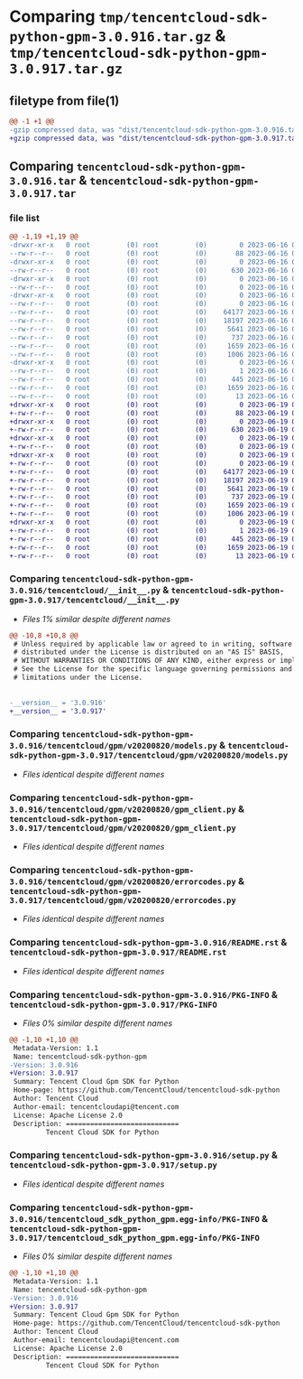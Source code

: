 # Comparing `tmp/tencentcloud-sdk-python-gpm-3.0.916.tar.gz` & `tmp/tencentcloud-sdk-python-gpm-3.0.917.tar.gz`

## filetype from file(1)

```diff
@@ -1 +1 @@
-gzip compressed data, was "dist/tencentcloud-sdk-python-gpm-3.0.916.tar", last modified: Fri Jun 16 00:34:36 2023, max compression
+gzip compressed data, was "dist/tencentcloud-sdk-python-gpm-3.0.917.tar", last modified: Mon Jun 19 00:26:14 2023, max compression
```

## Comparing `tencentcloud-sdk-python-gpm-3.0.916.tar` & `tencentcloud-sdk-python-gpm-3.0.917.tar`

### file list

```diff
@@ -1,19 +1,19 @@
-drwxr-xr-x   0 root         (0) root         (0)        0 2023-06-16 00:34:36.000000 tencentcloud-sdk-python-gpm-3.0.916/
--rw-r--r--   0 root         (0) root         (0)       88 2023-06-16 00:34:36.000000 tencentcloud-sdk-python-gpm-3.0.916/setup.cfg
-drwxr-xr-x   0 root         (0) root         (0)        0 2023-06-16 00:34:36.000000 tencentcloud-sdk-python-gpm-3.0.916/tencentcloud/
--rw-r--r--   0 root         (0) root         (0)      630 2023-06-16 00:34:36.000000 tencentcloud-sdk-python-gpm-3.0.916/tencentcloud/__init__.py
-drwxr-xr-x   0 root         (0) root         (0)        0 2023-06-16 00:34:36.000000 tencentcloud-sdk-python-gpm-3.0.916/tencentcloud/gpm/
--rw-r--r--   0 root         (0) root         (0)        0 2023-06-16 00:34:36.000000 tencentcloud-sdk-python-gpm-3.0.916/tencentcloud/gpm/__init__.py
-drwxr-xr-x   0 root         (0) root         (0)        0 2023-06-16 00:34:36.000000 tencentcloud-sdk-python-gpm-3.0.916/tencentcloud/gpm/v20200820/
--rw-r--r--   0 root         (0) root         (0)        0 2023-06-16 00:34:36.000000 tencentcloud-sdk-python-gpm-3.0.916/tencentcloud/gpm/v20200820/__init__.py
--rw-r--r--   0 root         (0) root         (0)    64177 2023-06-16 00:34:36.000000 tencentcloud-sdk-python-gpm-3.0.916/tencentcloud/gpm/v20200820/models.py
--rw-r--r--   0 root         (0) root         (0)    18197 2023-06-16 00:34:36.000000 tencentcloud-sdk-python-gpm-3.0.916/tencentcloud/gpm/v20200820/gpm_client.py
--rw-r--r--   0 root         (0) root         (0)     5641 2023-06-16 00:34:36.000000 tencentcloud-sdk-python-gpm-3.0.916/tencentcloud/gpm/v20200820/errorcodes.py
--rw-r--r--   0 root         (0) root         (0)      737 2023-06-16 00:34:36.000000 tencentcloud-sdk-python-gpm-3.0.916/README.rst
--rw-r--r--   0 root         (0) root         (0)     1659 2023-06-16 00:34:36.000000 tencentcloud-sdk-python-gpm-3.0.916/PKG-INFO
--rw-r--r--   0 root         (0) root         (0)     1006 2023-06-16 00:34:36.000000 tencentcloud-sdk-python-gpm-3.0.916/setup.py
-drwxr-xr-x   0 root         (0) root         (0)        0 2023-06-16 00:34:36.000000 tencentcloud-sdk-python-gpm-3.0.916/tencentcloud_sdk_python_gpm.egg-info/
--rw-r--r--   0 root         (0) root         (0)        1 2023-06-16 00:34:36.000000 tencentcloud-sdk-python-gpm-3.0.916/tencentcloud_sdk_python_gpm.egg-info/dependency_links.txt
--rw-r--r--   0 root         (0) root         (0)      445 2023-06-16 00:34:36.000000 tencentcloud-sdk-python-gpm-3.0.916/tencentcloud_sdk_python_gpm.egg-info/SOURCES.txt
--rw-r--r--   0 root         (0) root         (0)     1659 2023-06-16 00:34:36.000000 tencentcloud-sdk-python-gpm-3.0.916/tencentcloud_sdk_python_gpm.egg-info/PKG-INFO
--rw-r--r--   0 root         (0) root         (0)       13 2023-06-16 00:34:36.000000 tencentcloud-sdk-python-gpm-3.0.916/tencentcloud_sdk_python_gpm.egg-info/top_level.txt
+drwxr-xr-x   0 root         (0) root         (0)        0 2023-06-19 00:26:14.000000 tencentcloud-sdk-python-gpm-3.0.917/
+-rw-r--r--   0 root         (0) root         (0)       88 2023-06-19 00:26:14.000000 tencentcloud-sdk-python-gpm-3.0.917/setup.cfg
+drwxr-xr-x   0 root         (0) root         (0)        0 2023-06-19 00:26:14.000000 tencentcloud-sdk-python-gpm-3.0.917/tencentcloud/
+-rw-r--r--   0 root         (0) root         (0)      630 2023-06-19 00:26:14.000000 tencentcloud-sdk-python-gpm-3.0.917/tencentcloud/__init__.py
+drwxr-xr-x   0 root         (0) root         (0)        0 2023-06-19 00:26:14.000000 tencentcloud-sdk-python-gpm-3.0.917/tencentcloud/gpm/
+-rw-r--r--   0 root         (0) root         (0)        0 2023-06-19 00:26:14.000000 tencentcloud-sdk-python-gpm-3.0.917/tencentcloud/gpm/__init__.py
+drwxr-xr-x   0 root         (0) root         (0)        0 2023-06-19 00:26:14.000000 tencentcloud-sdk-python-gpm-3.0.917/tencentcloud/gpm/v20200820/
+-rw-r--r--   0 root         (0) root         (0)        0 2023-06-19 00:26:14.000000 tencentcloud-sdk-python-gpm-3.0.917/tencentcloud/gpm/v20200820/__init__.py
+-rw-r--r--   0 root         (0) root         (0)    64177 2023-06-19 00:26:14.000000 tencentcloud-sdk-python-gpm-3.0.917/tencentcloud/gpm/v20200820/models.py
+-rw-r--r--   0 root         (0) root         (0)    18197 2023-06-19 00:26:14.000000 tencentcloud-sdk-python-gpm-3.0.917/tencentcloud/gpm/v20200820/gpm_client.py
+-rw-r--r--   0 root         (0) root         (0)     5641 2023-06-19 00:26:14.000000 tencentcloud-sdk-python-gpm-3.0.917/tencentcloud/gpm/v20200820/errorcodes.py
+-rw-r--r--   0 root         (0) root         (0)      737 2023-06-19 00:26:14.000000 tencentcloud-sdk-python-gpm-3.0.917/README.rst
+-rw-r--r--   0 root         (0) root         (0)     1659 2023-06-19 00:26:14.000000 tencentcloud-sdk-python-gpm-3.0.917/PKG-INFO
+-rw-r--r--   0 root         (0) root         (0)     1006 2023-06-19 00:26:14.000000 tencentcloud-sdk-python-gpm-3.0.917/setup.py
+drwxr-xr-x   0 root         (0) root         (0)        0 2023-06-19 00:26:14.000000 tencentcloud-sdk-python-gpm-3.0.917/tencentcloud_sdk_python_gpm.egg-info/
+-rw-r--r--   0 root         (0) root         (0)        1 2023-06-19 00:26:14.000000 tencentcloud-sdk-python-gpm-3.0.917/tencentcloud_sdk_python_gpm.egg-info/dependency_links.txt
+-rw-r--r--   0 root         (0) root         (0)      445 2023-06-19 00:26:14.000000 tencentcloud-sdk-python-gpm-3.0.917/tencentcloud_sdk_python_gpm.egg-info/SOURCES.txt
+-rw-r--r--   0 root         (0) root         (0)     1659 2023-06-19 00:26:14.000000 tencentcloud-sdk-python-gpm-3.0.917/tencentcloud_sdk_python_gpm.egg-info/PKG-INFO
+-rw-r--r--   0 root         (0) root         (0)       13 2023-06-19 00:26:14.000000 tencentcloud-sdk-python-gpm-3.0.917/tencentcloud_sdk_python_gpm.egg-info/top_level.txt
```

### Comparing `tencentcloud-sdk-python-gpm-3.0.916/tencentcloud/__init__.py` & `tencentcloud-sdk-python-gpm-3.0.917/tencentcloud/__init__.py`

 * *Files 1% similar despite different names*

```diff
@@ -10,8 +10,8 @@
 # Unless required by applicable law or agreed to in writing, software
 # distributed under the License is distributed on an "AS IS" BASIS,
 # WITHOUT WARRANTIES OR CONDITIONS OF ANY KIND, either express or implied.
 # See the License for the specific language governing permissions and
 # limitations under the License.
 
 
-__version__ = '3.0.916'
+__version__ = '3.0.917'
```

### Comparing `tencentcloud-sdk-python-gpm-3.0.916/tencentcloud/gpm/v20200820/models.py` & `tencentcloud-sdk-python-gpm-3.0.917/tencentcloud/gpm/v20200820/models.py`

 * *Files identical despite different names*

### Comparing `tencentcloud-sdk-python-gpm-3.0.916/tencentcloud/gpm/v20200820/gpm_client.py` & `tencentcloud-sdk-python-gpm-3.0.917/tencentcloud/gpm/v20200820/gpm_client.py`

 * *Files identical despite different names*

### Comparing `tencentcloud-sdk-python-gpm-3.0.916/tencentcloud/gpm/v20200820/errorcodes.py` & `tencentcloud-sdk-python-gpm-3.0.917/tencentcloud/gpm/v20200820/errorcodes.py`

 * *Files identical despite different names*

### Comparing `tencentcloud-sdk-python-gpm-3.0.916/README.rst` & `tencentcloud-sdk-python-gpm-3.0.917/README.rst`

 * *Files identical despite different names*

### Comparing `tencentcloud-sdk-python-gpm-3.0.916/PKG-INFO` & `tencentcloud-sdk-python-gpm-3.0.917/PKG-INFO`

 * *Files 0% similar despite different names*

```diff
@@ -1,10 +1,10 @@
 Metadata-Version: 1.1
 Name: tencentcloud-sdk-python-gpm
-Version: 3.0.916
+Version: 3.0.917
 Summary: Tencent Cloud Gpm SDK for Python
 Home-page: https://github.com/TencentCloud/tencentcloud-sdk-python
 Author: Tencent Cloud
 Author-email: tencentcloudapi@tencent.com
 License: Apache License 2.0
 Description: ============================
         Tencent Cloud SDK for Python
```

### Comparing `tencentcloud-sdk-python-gpm-3.0.916/setup.py` & `tencentcloud-sdk-python-gpm-3.0.917/setup.py`

 * *Files identical despite different names*

### Comparing `tencentcloud-sdk-python-gpm-3.0.916/tencentcloud_sdk_python_gpm.egg-info/PKG-INFO` & `tencentcloud-sdk-python-gpm-3.0.917/tencentcloud_sdk_python_gpm.egg-info/PKG-INFO`

 * *Files 0% similar despite different names*

```diff
@@ -1,10 +1,10 @@
 Metadata-Version: 1.1
 Name: tencentcloud-sdk-python-gpm
-Version: 3.0.916
+Version: 3.0.917
 Summary: Tencent Cloud Gpm SDK for Python
 Home-page: https://github.com/TencentCloud/tencentcloud-sdk-python
 Author: Tencent Cloud
 Author-email: tencentcloudapi@tencent.com
 License: Apache License 2.0
 Description: ============================
         Tencent Cloud SDK for Python
```

